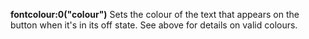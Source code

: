 **fontcolour:0("colour")**
Sets the colour of the text that appears on the button when it's in its off state. See above for details on valid colours. 